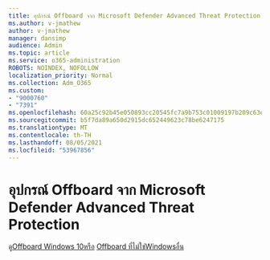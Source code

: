 ```yaml
---
title: อุปกรณ์ Offboard จาก Microsoft Defender Advanced Threat Protection
ms.author: v-jmathew
author: v-jmathew
manager: dansimp
audience: Admin
ms.topic: article
ms.service: o365-administration
ROBOTS: NOINDEX, NOFOLLOW
localization_priority: Normal
ms.collection: Adm_O365
ms.custom:
- "9000760"
- "7391"
ms.openlocfilehash: 60a25c92b45e050893cc20545fc7a9b753c01009197b209c63e3bc56accf1e04
ms.sourcegitcommit: b5f7da89a650d2915dc652449623c78be6247175
ms.translationtype: MT
ms.contentlocale: th-TH
ms.lasthandoff: 08/05/2021
ms.locfileid: "53967856"
---
```

# <a name="offboard-devices-from-microsoft-defender-advanced-threat-protection"></a>อุปกรณ์ Offboard จาก Microsoft Defender Advanced Threat Protection

ดู[Offboard Windows 10หรือ](https://go.microsoft.com/fwlink/?linkid=2143629) [Offboard ที่ไม่ใช่Windowsอื่น](https://go.microsoft.com/fwlink/?linkid=2143630)
